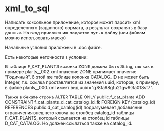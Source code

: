 # xml_to_sql
Написать консольное приложение, которое может парсить xml определенного (заданного) формата, а результат сохранять в базу данных. На вход приложению подается путь к файлу (или файлам – можно использовать маску). 

Начальные условия приложены в .doc файле. 

Есть некоторые неточности в условии:

В таблице F_CAT_PLANTS колонка ZONE должна быть String, так как в примере plants__002.xml значение ZONE принимает значение "Годичный".
В этой же таблице колонка CATALOG_ID не может быть Integer, т.к. ссылка проставляется из значения uuid, которое, к примеру, в файле plants__000.xml имеет вид uuid="g78fa98gfu21gw90fa018sf7".

Также в бекапе строка
ALTER TABLE ONLY public.f_cat_plants ADD CONSTRAINT f_cat_plants_d_cat_catalog_id_fk FOREIGN KEY (catalog_id) REFERENCES public.d_cat_catalog(id) подразумевает добавляние ограничения внешнего ключа на столбец catalog_id таблицы F_CAT_PLANTS, который ссылается на столбец id таблицы D_CAT_CATALOG. Но должен ссылаться также на catalog_id. 
